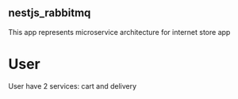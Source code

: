 ## nestjs_rabbitmq

This app represents microservice architecture for internet store app

# User

User have 2 services: cart and delivery
